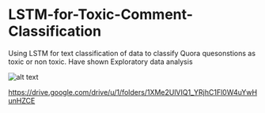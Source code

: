 # LSTM-for-Toxic-Comment-Classification

Using LSTM for text classification of data to classify Quora quesonstions as toxic or non toxic.
Have shown Exploratory data analysis

![alt text](https://qph.fs.quoracdn.net/main-thumb-55866273-200-neufxermetjzegywrltpatrrkmgyqqkn.jpeg)

https://drive.google.com/drive/u/1/folders/1XMe2UlVIQ1_YRjhC1Fl0W4uYwHunHZCE
